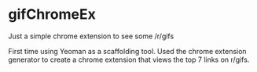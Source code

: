 gifChromeEx
===========

Just a simple chrome extension to see some /r/gifs


First time using Yeoman as a scaffolding tool. Used the chrome extension generator to create a chrome extension that views the top 7 links on r/gifs.
